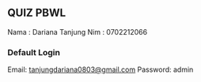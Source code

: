 ## QUIZ PBWL

Nama : Dariana Tanjung
Nim : 0702212066


### Default Login 

Email: tanjungdariana0803@gmail.com
Password: admin



